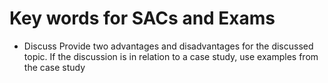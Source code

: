 # Key words for SACs and Exams

- Discuss
	Provide two advantages and disadvantages for the discussed topic. 
	If the discussion is in relation to a case study, use examples from the case study